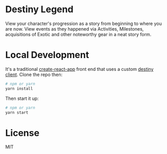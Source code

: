 # Destiny Legend

View your character's progression as a story from beginning to where you are now. View events as they happened via Activities, Milestones, acquisitions of Exotic and other noteworthy gear in a neat story form.

# Local Development

It's a traditional [create-react-app]() front end that uses a custom [destiny client](). Clone the repo then:

```bash
# npm or yarn
yarn install
```

Then start it up:

```bash
# npm or yarn
yarn start
```

# License

MIT
